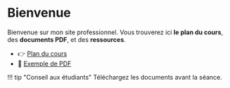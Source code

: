 # Bienvenue

Bienvenue sur mon site professionnel. Vous trouverez ici **le plan du cours**, des **documents PDF**, et des **ressources**.

- 👉 [Plan du cours](cours.md)
- 📎 [Exemple de PDF](assets/pdfs/exemple.pdf)

!!! tip "Conseil aux étudiants"
    Téléchargez les documents avant la séance.
